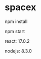 # spacex

npm install

<!-- run app -->

npm start

<!-- reactjs version -->

react: 17.0.2

<!-- nodejs version -->

nodejs: 8.3.0
